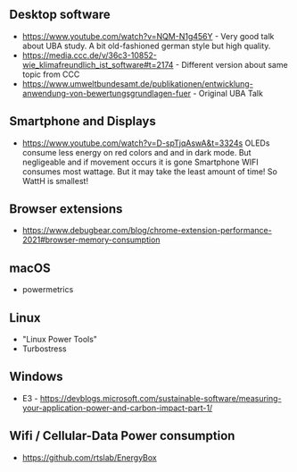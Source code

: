 ## Desktop software
- https://www.youtube.com/watch?v=NQM-N1g456Y - Very good talk about UBA study. A bit old-fashioned german style but high quality.
- https://media.ccc.de/v/36c3-10852-wie_klimafreundlich_ist_software#t=2174 - Different version about same topic from CCC
- https://www.umweltbundesamt.de/publikationen/entwicklung-anwendung-von-bewertungsgrundlagen-fuer - Original UBA Talk


## Smartphone and Displays
- https://www.youtube.com/watch?v=D-spTjqAswA&t=3324s
  OLEDs consume less energy on red colors and and in dark mode. But negligeable and if movement occurs it is gone
  Smartphone WIFI consumes most wattage. But it may take the least amount of time! So WattH is smallest!


## Browser extensions
- https://www.debugbear.com/blog/chrome-extension-performance-2021#browser-memory-consumption

## macOS
- powermetrics

## Linux
- "Linux Power Tools"
- Turbostress

## Windows
- E3 - https://devblogs.microsoft.com/sustainable-software/measuring-your-application-power-and-carbon-impact-part-1/

## Wifi / Cellular-Data Power consumption
- https://github.com/rtslab/EnergyBox
